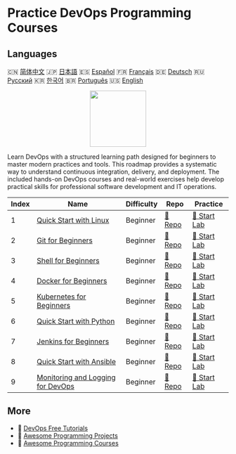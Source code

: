 # Practice DevOps Programming Courses

## Languages

🇨🇳 [简体中文](README_zh.md) 🇯🇵 [日本語](README_ja.md) 🇪🇸 [Español](README_es.md) 🇫🇷 [Français](README_fr.md) 🇩🇪 [Deutsch](README_de.md) 🇷🇺 [Русский](README_ru.md) 🇰🇷 [한국어](README_ko.md) 🇧🇷 [Português](README_pt.md) 🇺🇸 [English](README.md) 

<div align="center">
<img width="128px" src="https://file.labex.io/path/a3Od9y18p0bV.png">
</div>

Learn DevOps with a structured learning path designed for beginners to master modern practices and tools. This roadmap provides a systematic way to understand continuous integration, delivery, and deployment. The included hands-on DevOps courses and real-world exercises help develop practical skills for professional software development and IT operations.

|   Index | Name                                                                                            | Difficulty   | Repo                                                                       | Practice                                                                   |
|---------|-------------------------------------------------------------------------------------------------|--------------|----------------------------------------------------------------------------|----------------------------------------------------------------------------|
|       1 | [Quick Start with Linux](https://labex.io/courses/quick-start-with-linux)                       | Beginner     | [🔗 Repo](https://github.com/labex-labs/quick-start-with-linux)            | [🚀 Start Lab](https://labex.io/courses/quick-start-with-linux)            |
|       2 | [Git for Beginners](https://labex.io/courses/git-for-beginners)                                 | Beginner     | [🔗 Repo](https://github.com/labex-labs/git-for-beginners)                 | [🚀 Start Lab](https://labex.io/courses/git-for-beginners)                 |
|       3 | [Shell for Beginners](https://labex.io/courses/shell-for-beginners)                             | Beginner     | [🔗 Repo](https://github.com/labex-labs/shell-for-beginners)               | [🚀 Start Lab](https://labex.io/courses/shell-for-beginners)               |
|       4 | [Docker for Beginners](https://labex.io/courses/docker-for-beginners)                           | Beginner     | [🔗 Repo](https://github.com/labex-labs/docker-for-beginners)              | [🚀 Start Lab](https://labex.io/courses/docker-for-beginners)              |
|       5 | [Kubernetes for Beginners](https://labex.io/courses/kubernetes-for-beginners)                   | Beginner     | [🔗 Repo](https://github.com/labex-labs/kubernetes-for-beginners)          | [🚀 Start Lab](https://labex.io/courses/kubernetes-for-beginners)          |
|       6 | [Quick Start with Python](https://labex.io/courses/quick-start-with-python)                     | Beginner     | [🔗 Repo](https://github.com/labex-labs/quick-start-with-python)           | [🚀 Start Lab](https://labex.io/courses/quick-start-with-python)           |
|       7 | [Jenkins for Beginners](https://labex.io/courses/jenkins-for-beginners)                         | Beginner     | [🔗 Repo](https://github.com/labex-labs/jenkins-for-beginners)             | [🚀 Start Lab](https://labex.io/courses/jenkins-for-beginners)             |
|       8 | [Quick Start with Ansible](https://labex.io/courses/quick-start-with-ansible)                   | Beginner     | [🔗 Repo](https://github.com/labex-labs/quick-start-with-ansible)          | [🚀 Start Lab](https://labex.io/courses/quick-start-with-ansible)          |
|       9 | [Monitoring and Logging for DevOps](https://labex.io/courses/monitoring-and-logging-for-devops) | Beginner     | [🔗 Repo](https://github.com/labex-labs/monitoring-and-logging-for-devops) | [🚀 Start Lab](https://labex.io/courses/monitoring-and-logging-for-devops) |

## More

- 🔗 [DevOps Free Tutorials](https://github.com/labex-labs/devops-free-tutorials)
- 🔗 [Awesome Programming Projects](https://github.com/labex-labs/awesome-programming-projects)
- 🔗 [Awesome Programming Courses](https://github.com/labex-labs/awesome-programming-courses)


